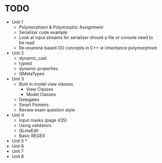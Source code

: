 # TODO

* Unit 1
  * Polymorphism & Polymorphic Assignment
  * Serializer code example
  * Look at input streams for serializer should a file or console need to be read
  * Re-examine based OO concepts in C++ ie inheritance polymorphism
* Unit 2
  * dynamic\_cast
  * typeid
  * dynamic properties
  * QMetaTypes
* Unit 3
  * Built in model view classes
    * View Classes
    * Model Classes
  * Delegates
  * Smart Pointers
  * Review exam question style
* Unit 4
  * Input masks \(page 435\)
  * Using validators
  * QLineEdit
  * Basic REGEX
* Unit 5
  \* 
* Unit 6
* Unit 7
* Unit 8




